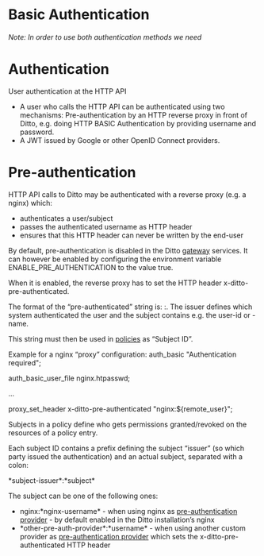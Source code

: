 # Basic Authentication

###### Note: In order to use both authentication methods we need 
# Authentication
User authentication at the HTTP API
- A user who calls the HTTP API can be authenticated using two mechanisms:
Pre-authentication by an HTTP reverse proxy in front of Ditto, e.g. doing HTTP BASIC Authentication by providing username and password.
- A JWT issued by Google or other OpenID Connect providers.
# Pre-authentication
HTTP API calls to Ditto may be authenticated with a reverse proxy (e.g. a nginx) which:
- authenticates a user/subject
- passes the authenticated username as HTTP header
- ensures that this HTTP header can never be written by the end-user

By default, pre-authentication is disabled in the Ditto [gateway](https://www.eclipse.org/ditto/architecture-services-gateway.html) services. It can however be enabled by configuring the environment variable  ENABLE_PRE_AUTHENTICATION  to the value true.

When it is enabled, the reverse proxy has to set the HTTP header x-ditto-pre-authenticated.

The format of the “pre-authenticated” string is: <issuer>:<subject>. The issuer defines which system authenticated the user and the subject contains e.g. the user-id or -name.
  
This string must then be used in [policies](https://www.eclipse.org/ditto/basic-policy.html#subjects) as “Subject ID”.
  
Example for a nginx “proxy” configuration:
auth_basic                    "Authentication required";
  
auth_basic_user_file          nginx.htpasswd;
  
...
  
proxy_set_header              x-ditto-pre-authenticated "nginx:${remote_user}";
  

Subjects in a policy define who gets permissions granted/revoked on the resources of a policy entry.
  
Each subject ID contains a prefix defining the subject “issuer” (so which party issued the authentication) and an actual subject, separated with a colon:
  
&#42;subject-issuer&#42;:&#42;subject&#42;

The subject can be one of the following ones:
  
- nginx:&#42;nginx-username&#42; - when using nginx as [pre-authentication provider](https://www.eclipse.org/ditto/installation-operating.html#pre-authentication) - by default enabled in the Ditto installation’s nginx
- &#42;other-pre-auth-provider&#42;:&#42;username&#42; - when using another custom provider as [pre-authentication provider](https://www.eclipse.org/ditto/installation-operating.html#pre-authentication) which sets the x-ditto-pre-authenticated HTTP header
